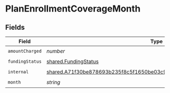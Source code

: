 # PlanEnrollmentCoverageMonth


## Fields

| Field                                                                                                                                                                     | Type                                                                                                                                                                      | Required                                                                                                                                                                  | Description                                                                                                                                                               |
| ------------------------------------------------------------------------------------------------------------------------------------------------------------------------- | ------------------------------------------------------------------------------------------------------------------------------------------------------------------------- | ------------------------------------------------------------------------------------------------------------------------------------------------------------------------- | ------------------------------------------------------------------------------------------------------------------------------------------------------------------------- |
| `amountCharged`                                                                                                                                                           | *number*                                                                                                                                                                  | :heavy_check_mark:                                                                                                                                                        | N/A                                                                                                                                                                       |
| `fundingStatus`                                                                                                                                                           | [shared.FundingStatus](../../../sdk/models/shared/fundingstatus.md)                                                                                                       | :heavy_check_mark:                                                                                                                                                        | N/A                                                                                                                                                                       |
| `internal`                                                                                                                                                                | [shared.A71f30be878693b235f8c5f1650be03c9920ca9821526545760476436104c9dc](../../../sdk/models/shared/a71f30be878693b235f8c5f1650be03c9920ca9821526545760476436104c9dc.md) | :heavy_check_mark:                                                                                                                                                        | N/A                                                                                                                                                                       |
| `month`                                                                                                                                                                   | *string*                                                                                                                                                                  | :heavy_check_mark:                                                                                                                                                        | N/A                                                                                                                                                                       |